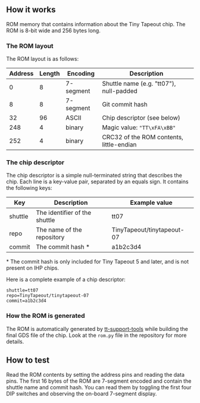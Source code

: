 ## How it works

ROM memory that contains information about the Tiny Tapeout chip. The ROM is 8-bit wide and 256 bytes long.

### The ROM layout

The ROM layout is as follows:

| Address | Length | Encoding  | Description                              |
|---------|--------|-----------|------------------------------------------|
| 0       | 8      | 7-segment | Shuttle name (e.g. "tt07"), null-padded  |
| 8       | 8      | 7-segment | Git commit hash                          |
| 32      | 96     | ASCII     | Chip descriptor (see below)              |
| 248     | 4      | binary    | Magic value: `"TT\xFA\xBB"`              |
| 252     | 4      | binary    | CRC32 of the ROM contents, little-endian |

### The chip descriptor

The chip descriptor is a simple null-terminated string that describes the chip.
Each line is a key-value pair, separated by an equals sign. It contains the following keys:

| Key     | Description                   | Example value              |
|---------|-------------------------------|----------------------------|
| shuttle | The identifier of the shuttle | tt07                       |
| repo    | The name of the repository    | TinyTapeout/tinytapeout-07 |
| commit  | The commit hash \*            | a1b2c3d4                   |

\* The commit hash is only included for Tiny Tapeout 5 and later, and is not present on IHP chips.

Here is a complete example of a chip descriptor:

```
shuttle=tt07
repo=TinyTapeout/tinytapeout-07
commit=a1b2c3d4
```

### How the ROM is generated

The ROM is automatically generated by [tt-support-tools](https://github.com/TinyTapeout/tt-support-tools) 
while building the final GDS file of the chip. Look at the `rom.py` file in the repository for more details.

## How to test

Read the ROM contents by setting the address pins and reading the data pins. 
The first 16 bytes of the ROM are 7-segment encoded and contain the shuttle name and commit hash.
You can read them by toggling the first four DIP switches and observing the on-board 7-segment display.
